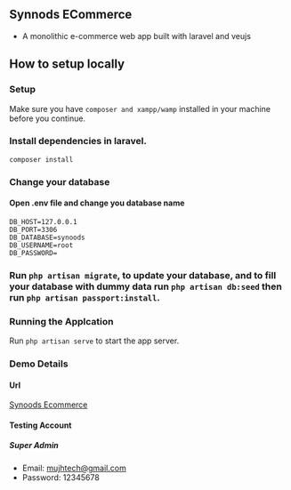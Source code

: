 ## Synnods ECommerce
- A monolithic e-commerce web app built with laravel and veujs

## How to setup locally

### Setup
Make sure you have `composer and xampp/wamp` installed in your machine before you continue.

### Install dependencies in laravel. 
```
composer install
```

### Change your database
#### Open .env file and change you database name
```
DB_HOST=127.0.0.1
DB_PORT=3306
DB_DATABASE=synoods
DB_USERNAME=root
DB_PASSWORD=

```

### Run `php artisan migrate`, to update your database, and to fill your database with dummy data run `php artisan db:seed` then run `php artisan passport:install`. 

### Running the Applcation
Run `php artisan serve` to start the app server.  

### Demo Details

#### Url 
[Synoods Ecommerce](http://127.0.0.1:8000/)

#### Testing Account
##### Super Admin
- Email: mujhtech@gmail.com
- Password: 12345678

